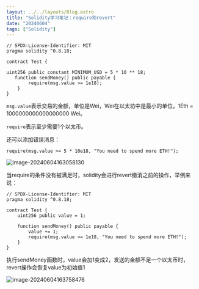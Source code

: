 ```yaml
---
layout: ../../layouts/Blog.astro
title: "Solidity学习笔记：require和revert"
date: "20240604"
tags: ["Solidity"]
---
```




```solidity
// SPDX-License-Identifier: MIT
pragma solidity ^0.8.18;

contract Test {
  
uint256 public constant MINIMUM_USD = 5 * 10 ** 18;
   function sendMoney() public payable {
        require(msg.value >= 1e18);  
    }
}

```

`msg.value`表示交易的金额，单位是Wei，Wei在以太坊中是最小的单位，1Eth = 1000000000000000000 Wei。

`require`表示至少需要1个以太币。

还可以添加错误消息：

`require(msg.value >= 5 * 10e18, "You need to spend more ETH!");`

![image-20240604163058130](https://static.zhutongtong.cn/uPic/2024060416310117174898611717489861438image-20240604163058130.png)



当require的条件没有被满足时，solidity会进行revert撤消之前的操作，举例来说：

```solidity
// SPDX-License-Identifier: MIT
pragma solidity ^0.8.18;

contract Test {
    uint256 public value = 1;

    function sendMoney() public payable {
        value += 1;
        require(msg.value >= 1e18, "You need to spend more ETH!");
    }
}

```



执行sendMoney函数时，value会加1变成2，发送的金额不足一个以太币时，revert操作会恢复value为初始值1

![image-20240604163758476](https://static.zhutongtong.cn/uPic/2024060416380117174902811717490281027image-20240604163758476.png)

